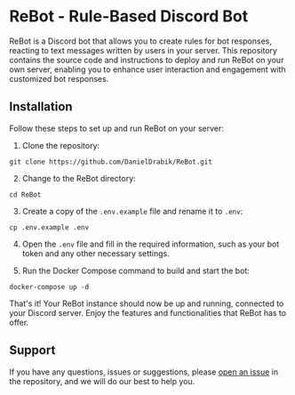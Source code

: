 # ReBot - Rule-Based Discord Bot

ReBot is a Discord bot that allows you to create rules for bot responses, reacting to text messages written by users in your server. This repository contains the source code and instructions to deploy and run ReBot on your own server, enabling you to enhance user interaction and engagement with customized bot responses.

## Installation

Follow these steps to set up and run ReBot on your server:

1. Clone the repository:

`git clone https://github.com/DanielDrabik/ReBot.git`

2. Change to the ReBot directory:

`cd ReBot`

3. Create a copy of the `.env.example` file and rename it to `.env`:

`cp .env.example .env`

4. Open the `.env` file and fill in the required information, such as your bot token and any other necessary settings.

5. Run the Docker Compose command to build and start the bot:

`docker-compose up -d`


That's it! Your ReBot instance should now be up and running, connected to your Discord server. Enjoy the features and functionalities that ReBot has to offer.

## Support

If you have any questions, issues or suggestions, please [open an issue](https://github.com/DanielDrabik/ReBot/issues) in the repository, and we will do our best to help you.
